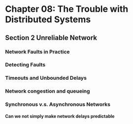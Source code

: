 # Chapter 08: The Trouble with Distributed Systems

## Section 2 Unreliable Network

### Network Faults in Practice

### Detecting Faults

### Timeouts and Unbounded Delays

### Network congestion and queueing

### Synchronous v.s. Asynchronous Networks

#### Can we not simply make network delays predictable
